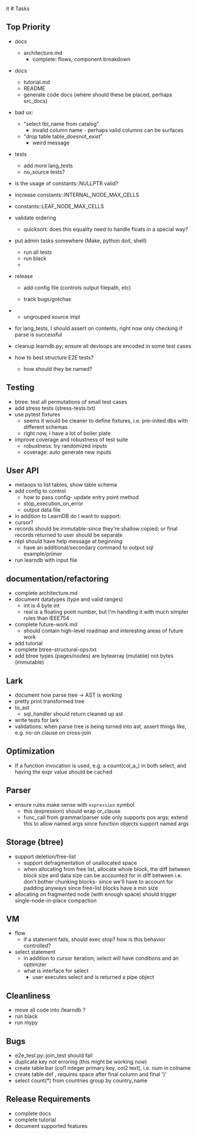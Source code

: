 it # Tasks

## Top Priority

- docs
  - architecture.md
    -  complete: flows, component breakdown

- docs
  - tutorial.md
  - README
  - generate code docs (where should these be placed, perhaps src_docs)

- bad ux:
  - "select tbl_name from catalog"
    - invalid column name - perhaps valid columns can be surfaces
  - "drop table table_doesnot_exist"
    - weird message

- tests 
  - add more lang_tests
  - no_source tests?

- is the usage of constants::NULLPTR valid?


- increase constants::INTERNAL_NODE_MAX_CELLS
- constants::LEAF_NODE_MAX_CELLS

- validate ordering
  - quicksort: does this equality need to handle floats in a special way?


- put admin tasks somewhere (Make, python doit, shell)
  - run all tests
  - run black
  - 


- release 
    - add config file (controls output filepath, etc)

  
    - track bugs/gotchas

- - ungrouped source impl
- for lang_tests, I should assert on contents, right now only checking if parse is successful
- cleanup learndb.py; ensure all devloops are encoded in some test cases
- how to best structure E2E tests? 
  - how should they be named?

## Testing
- btree: test all permutations of small test cases
- add stress tests (stress-tests.txt)
- use pytest fixtures
  - seems it would be cleaner to define fixtures, i.e. pre-inited dbs with different schemas
  - right now, I have a lot of boiler plate
- improve coverage and robustness of test suite
  - robustness: try randomized inputs
  - coverage: auto generate new inputs


## User API
 - metaops to list tables, show table schema
 - add config to control
    - how to pass config- update entry point method
    - stop_execution_on_error
    - output data file
 - in addition to LearnDB do I want to support:
 - cursor?
 - records should be immutable-since they're shallow copied; or final records returned to user should be separate
 - repl should have help message at beginning
   - have an additional/secondary command to output sql example/primer
 - run learndb with input file

## documentation/refactoring
- complete architecture.md
- document datatypes (type and valid ranges)
  - int is 4 byte int
  - real is a floating point number, but I'm handling it with much simpler rules than IEEE754
- complete future-work.md  
    - should contain high-level roadmap and interesting areas of future work
- add tutorial
- complete btree-structural-ops.txt
- add btree types (pages/nodes) are bytearray (mutable) not bytes (immutable)


## Lark
  - document how parse tree -> AST is working
  - pretty print transformed tree
  - to_ast 
      - sql_handler should return cleaned up ast
  - write tests for lark
  - validations: when parse tree is being turned into ast, assert things like, e.g. no-on clause on cross-join


## Optimization
- If a function invocation is used, e.g. a count(col_a_) in both select, and having the expr value should be cached 


## Parser
- ensure rules make sense with `expression` symbol
  - this (expression) should wrap or_clause
  - func_call from grammar/parser side only supports pos args; extend this to allow named args since function objects support named args


## Storage (btree)
- support deletion/free-list  
  - support defragmentation of unallocated space
  - when allocating from free list, allocate whole block, 
    the diff between block size and data size can be accounted for in diff between
    i.e. don't bother chunking blocks- since we'll have to account for padding anyways since free-list blocks have a min size
- allocating on fragmented node (with enough space) should trigger 
  single-node-in-place compaction




## VM
- flow
  - if a statement fails, should exec stop? how is this behavior controlled?
- select statement
  - in addition to cursor iteration; select will have conditions
    and an optimizer
  - what is interface for select
    - user executes select and is returned a pipe object



## Cleanliness
- move all code into /learndb ?
- run black
- run mypy

## Bugs
  - e2e_test.py::join_test should fail
  - duplicate key not erroring (this might be working now)
  - create table bar (col1 integer primary key, col2 text), i.e. num in colname
  - create table def , requires space after final column and final ')'
  - select count(*) from countries group by country_name

## Release Requirements 
  - complete docs
  - complete tutorial
  - document supported features
  
